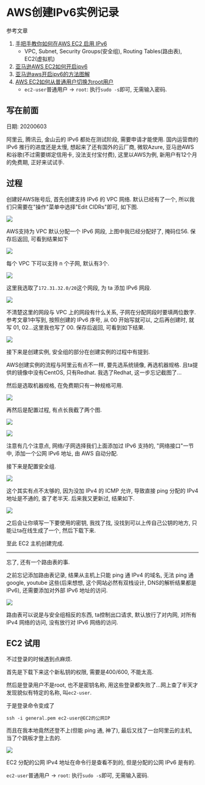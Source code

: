# AWS创建IPv6实例记录

参考文章

1. [手把手教你如何在AWS EC2 启用 IPv6](https://www.jianshu.com/p/131409434cec)
    - VPC, Subnet, Security Groups(安全组), Routing Tables(路由表), EC2(虚拟机)
2. [亚马逊AWS EC2如何开启ipv6](https://blog.51cto.com/dellinger/2134119)
3. [亚马逊aws开启ipv6的方法图解](https://www.pcwanjia.com/html/2019/08/244.html)
4. [AWS EC2如何从普通用户切换为root用户](https://blog.csdn.net/tanhongwei1994/article/details/88657452)
    - `ec2-user`普通用户 -> `root`: 执行`sudo -s`即可, 无需输入密码.

## 写在前面

日期: 20200603

阿里云, 腾讯云, 金山云的 IPv6 都处在测试阶段, 需要申请才能使用. 国内运营商的 IPv6 推行的进度还是太慢, 想起来了还有国外的云厂商, 微软Azure, 亚马逊AWS 和谷歌(不过需要绑定信用卡, 没法支付宝付费), 这里以AWS为例, 新用户有12个月的免费期, 正好来试试手.

## 过程

创建好AWS账号后, 首先创建支持 IPv6 的 VPC 网络. 默认已经有了一个, 所以我们只需要在"操作"菜单中选择"Edit CIDRs"即可, 如下图.

![](https://gitee.com/generals-space/gitimg/raw/master/ECD71A7303C2DF4694E9C01CF4736167.png)

AWS支持为 VPC 默认分配一个 IPv6 网段, 上图中我已经分配好了, 掩码位56. 保存后返回, 可看到结果如下

![](https://gitee.com/generals-space/gitimg/raw/master/95277213744B9BA9EBA9D07B092BC3DF.png)

每个 VPC 下可以支持 n 个子网, 默认有3个. 

![](https://gitee.com/generals-space/gitimg/raw/master/85853BDC8F5C4C112CB6CF8882C69710.png)

这里我选取了`172.31.32.0/20`这个网段, 为 ta 添加 IPv6 网段. 

![](https://gitee.com/generals-space/gitimg/raw/master/C00523B18756D45DC2541D3CD9053DAB.png)

不清楚这里的网段与 VPC 上的网段有什么关系, 子网在分配网段时要填两位数字. 参考文章1中写到, 按照创建的 IPv6 序号, 从 00 开始写就可以, 之后再创建时, 就写 01, 02...这里我也写了 00. 保存后返回, 可看到如下结果.

![](https://gitee.com/generals-space/gitimg/raw/master/2FF7DBEF089A18BA126B908D30921DE4.png)

接下来是创建实例, 安全组的部分在创建实例的过程中有提到.

AWS创建实例的流程与阿里云有点不一样, 要先选系统镜像, 再选机器规格. 且ta提供的镜像中没有CentOS, 只有Redhat. 我选了Redhat, 这一步忘记截图了...

然后是选取机器规格, 在免费期只有一种规格可用.

![](https://gitee.com/generals-space/gitimg/raw/master/528E07E0DC4EF75C33CE769626C95FDE.png)

再然后是配置过程, 有点长我截了两个图.

![](https://gitee.com/generals-space/gitimg/raw/master/FE875325AA281F34DDDB2F3FFA45A832.png)

![](https://gitee.com/generals-space/gitimg/raw/master/8613C2C85344D36647CB729D8B0568D1.png)

注意有几个注意点, 网络/子网选择我们上面添加过 IPv6 支持的, "网络接口"一节中, 添加一个公网 IPv6 地址, 由 AWS 自动分配.

接下来是配置安全组.

![](https://gitee.com/generals-space/gitimg/raw/master/1FF16BB66DF69F8FDBD01138445387FA.png)

这个其实有点不太够的, 因为没加 IPv4 的 ICMP 允许, 导致直接 ping 分配的 IPv4 地址是不通的, 查了老半天. 后来我又更新过, 结果如下.

![](https://gitee.com/generals-space/gitimg/raw/master/C716E50B63F75171F10C7BF1657C8CC7.png)

之后会让你填写一下要使用的密钥, 我找了找, 没找到可以上传自己公钥的地方, 只能让ta在线生成了一个, 然后下载下来.

至此 EC2 主机创建完成.

------

忘了, 还有一个路由表的事.

之前忘记添加路由表记录, 结果从主机上只能 ping 通 IPv4 的域名, 无法 ping 通 google, youtube 这些(后来想想, 这个网站必然有双栈设计, DNS的解析结果都是 IPv6), 还需要添加对外部 IPv6 地址的访问. 

![](https://gitee.com/generals-space/gitimg/raw/master/9CB738916E825812BFCF190C4974109F.png)

路由表可以说是与安全组相反的东西, ta控制出口请求, 默认放行了对内网, 对所有 IPv4 网络的访问, 没有放行对 IPv6 网络的访问.

## EC2 试用

不过登录的时候遇到点麻烦.

首先是下载下来这个新私钥的权限, 需要是400/600, 不能太高.

然后是登录用户不是root, 也不是密钥名称, 用这些登录都失败了...网上查了半天才发现貌似有特定的名称, 叫`ec2-user`.

于是登录命令变成了

```
ssh -i general.pem ec2-user@EC2的公网IP
```

而且在我本地竟然还登不上(但能 ping 通, 神了), 最后又找了一台阿里云的主机, 当了个跳板才登上去的.

![](https://gitee.com/generals-space/gitimg/raw/master/9658563C7D009E5BD157B3D98AF6FA46.png)

EC2 分配的公网 IPv4 地址在命令行是查看不到的, 但是分配的公网 IPv6 是有的.

`ec2-user`普通用户 -> `root`: 执行`sudo -s`即可, 无需输入密码.
